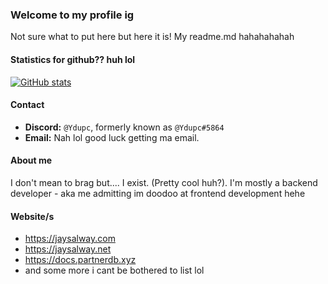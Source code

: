 ### Welcome to my profile ig
Not sure what to put here but here it is! My readme.md hahahahahah

#### Statistics for github?? huh lol
[![GitHub stats](https://github-readme-stats.vercel.app/api?username=CyberDudeJ)]() 

#### Contact
- **Discord:** ``@Ydupc``, formerly known as ``@Ydupc#5864``
- **Email:** Nah lol good luck getting ma email.

#### About me
I don't mean to brag but.... I exist. (Pretty cool huh?). I'm mostly a backend developer - aka me admitting im doodoo at frontend development hehe

#### Website/s
- https://jaysalway.com
- https://jaysalway.net
- https://docs.partnerdb.xyz
- and some more i cant be bothered to list lol
